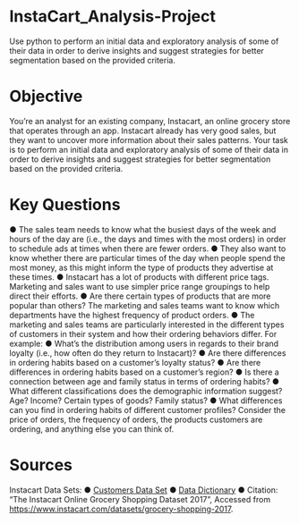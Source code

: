 # InstaCart_Analysis-Project
Use python to perform an initial data and exploratory analysis of some of their data in order to derive insights and suggest strategies for better segmentation based on the provided criteria.
# Objective
You’re an analyst for an existing company, Instacart, an online grocery store that operates
through an app. Instacart already has very good sales, but they want to uncover more
information about their sales patterns. Your task is to perform an initial data and exploratory
analysis of some of their data in order to derive insights and suggest strategies for better
segmentation based on the provided criteria.
# Key Questions
● The sales team needs to know what the busiest days of the week and hours of the day
are (i.e., the days and times with the most orders) in order to schedule ads at times
when there are fewer orders.
● They also want to know whether there are particular times of the day when people spend
the most money, as this might inform the type of products they advertise at these times.
● Instacart has a lot of products with different price tags. Marketing and sales want to use
simpler price range groupings to help direct their efforts.
● Are there certain types of products that are more popular than others? The marketing
and sales teams want to know which departments have the highest frequency of product
orders.
● The marketing and sales teams are particularly interested in the different types of
customers in their system and how their ordering behaviors differ. For example:
● What’s the distribution among users in regards to their brand loyalty (i.e., how
often do they return to Instacart)?
● Are there differences in ordering habits based on a customer’s loyalty status?
● Are there differences in ordering habits based on a customer’s region?
● Is there a connection between age and family status in terms of ordering habits?
● What different classifications does the demographic information suggest? Age?
Income? Certain types of goods? Family status?
● What differences can you find in ordering habits of different customer profiles?
Consider the price of orders, the frequency of orders, the products customers are
ordering, and anything else you can think of.
# Sources
Instacart Data Sets:
● [Customers Data Set](https://1drv.ms/x/s!AmcJ1qlGfGTih2uy4N8pCPcZqsme?e=vbZvuB)
● [Data Dictionary](https://gist.github.com/jeremystan/c3b39d947d9b88b3ccff3147dbcf6c6b)
● Citation: “The Instacart Online Grocery Shopping Dataset
2017”, Accessed from https://www.instacart.com/datasets/grocery-shopping-2017.
